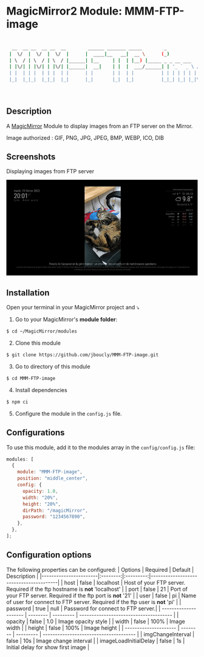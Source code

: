 # MagicMirror2 Module: MMM-FTP-image

```sh

  __  __ __  __ __  __        ______ _______ _____        _
 |  \/  |  \/  |  \/  |      |  ____|__   __|  __ \      (_)
 | \  / | \  / | \  / |______| |__     | |  | |__) |_____ _ _ __ ___   __ _  __ _  ___
 | |\/| | |\/| | |\/| |______|  __|    | |  |  ___/______| | '_ ` _ \ / _` |/ _` |/ _ \
 | |  | | |  | | |  | |      | |       | |  | |          | | | | | | | (_| | (_| |  __/
 |_|  |_|_|  |_|_|  |_|      |_|       |_|  |_|          |_|_| |_| |_|\__,_|\__, |\___|
                                                                             __/ |
                                                                            |___/
```

## Description

A [MagicMirror](https://magicmirror.builders/) Module to display images from an FTP server on the Mirror.

Image authorized : GIF, PNG, JPG, JPEG, BMP, WEBP, ICO, DIB

## Screenshots

Displaying images from FTP server

![Module example](examples/example.gif)

## Installation

Open your terminal in your MagicMirror project and ⤵️

1. Go to your MagicMirror's **module folder**:

```sh
$ cd ~/MagicMirror/modules
```

2. Clone this module

```sh
$ git clone https://github.com/jboucly/MMM-FTP-image.git
```

3. Go to directory of this module

```sh
$ cd MMM-FTP-image
```

4. Install dependencies

```sh
$ npm ci
```

5. Configure the module in the `config.js` file.

## Configurations

To use this module, add it to the modules array in the `config/config.js` file:

```javascript
modules: [
  {
    module: "MMM-FTP-image",
    position: "middle_center",
    config: {
      opacity: 1.0,
      width: "20%",
      height: "20%",
      dirPath: "/magicMirror",
      password: "1234567890",
    },
  },
];
```

## Configuration options

The following properties can be configured:
| Options | Required | Default | Description |
|-----------------------|:--------:|:---------:|----------------------------------------|
| host | false | localhost | Host of your FTP server. Required if the ftp hostname is **not** 'localhost' |
| port | false | 21 | Port of your FTP server. Required if the ftp port is **not** '21' |
| user | false | pi | Name of user for connect to FTP server. Required if the ftp user is **not** 'pi' |
| password | true | null | Password for connect to FTP server.|
| --------------------- | -------- | --------- | -------------------------------------- |
| opacity | false | 1.0 | Image opacity style |
| width | false | 100% | Image width |
| height | false | 100% | Image height |
| --------------------- | -------- | --------- | -------------------------------------- |
| imgChangeInterval | false | 10s | Image change interval |
| imageLoadInitialDelay | false | 1s | Initial delay for show first image |

